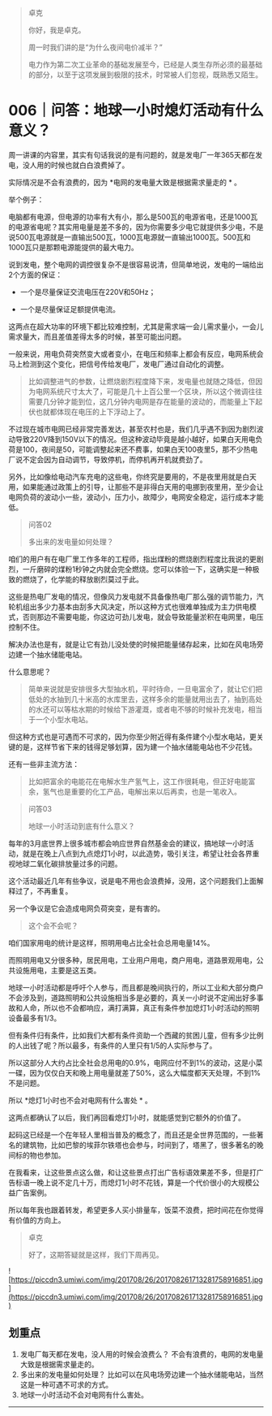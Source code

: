 > 卓克
> 
> 你好，我是卓克。
> 
> 周一时我们讲的是“为什么夜间电价减半？”
> 
> 电力作为第二次工业革命的基础发展至今，已经是人类生存所必须的最基础的部分，以至于这项发展到极限的技术，时常被人们忽视，既熟悉又陌生。

# 006｜问答：地球一小时熄灯活动有什么意义？

周一讲课的内容里，其实有句话我说的是有问题的，就是发电厂一年365天都在发电，没人用的时候也就白白浪费掉了。

实际情况是不会有浪费的，因为 *电网的发电量大致是根据需求量走的 * 。

举个例子：

电脑都有电源，但电源的功率有大有小，那么是500瓦的电源省电，还是1000瓦的电源省电呢？其实用电量是差不多的，因为你需要多少电它就提供多少电，不是说500瓦电源就是一直输出500瓦，1000瓦电源就一直输出1000瓦。500瓦和1000瓦只是那颗电源能提供的最大电力。

说到发电，整个电网的调控很复杂不是很容易说清，但简单地说，发电的一端给出2个方面的保证：

* 一个是尽量保证交流电压在220V和50Hz；

* 一个是尽量保证足额提供电流。

这两点在超大功率的环境下都比较难控制，尤其是需求端一会儿需求量小，一会儿需求量大，而且差值差得太多的时候，甚至可能出问题。

一般来说，用电负荷突然变大或者变小，在电压和频率上都会有反应，电网系统会马上检测到这个变化，把信号传给发电厂，发电厂通过自动化的调整。

> 比如调整进气的参数，让燃烧剧烈程度降下来，发电量也就随之降低，但因为电网系统尺寸太大了，可能是几十上百公里一个区块，所以这个微调往往需要几分钟才能到位，这几分钟内电网是存在能量的波动的，而能量上下起伏也就都体现在电压的上下浮动上了。

不过现在城市电网已经非常完善发达，甚至农村也是，我们几乎遇不到因为剧烈波动导致220V降到150V以下的情况。但这种波动毕竟是越小越好，如果白天用电负荷是100，夜间是50，可能调整起来还不费事，如果白天100夜里5，那不少热电厂说不定会因为自动调节，导致停机，而停机再开机就费劲了。

另外，比如像给电动汽车充电的这些电，你终究是要用的，不是夜里用就是白天用，如果能通过政策上的引导，让那些不是非得白天用的电挪到夜里用，至少会让电网负荷的波动小一些，波动小，压力小，故障少，电网安全稳定，运行成本才能低。

> 问答02
> 
> 多出来的发电量如何处理？

咱们的用户有在电厂里工作多年的工程师，指出煤粉的燃烧剧烈程度比我说的更剧烈，一斤磨碎的煤粉1秒钟之内就会完全燃烧。您可以体验一下，这确实是一种极致的燃烧了，化学能的释放剧烈莫过于此。

这些是热电厂发电的情况，但像风力发电就不具备像热电厂那么强的调节能力，汽轮机组出多少力基本由刮多大风决定，所以这种方式也很难单独成为主力供电模式，否则那边不需要电能，你这边可劲儿发电，就会导致能量淤积在电网里，电压控制不住。

解决办法也是有，就是让它有劲儿没处使的时候把能量储存起来，比如在风电场旁边建一个抽水储能电站。

什么意思呢？

> 简单来说就是安排很多大型抽水机，平时待命，一旦电富余了，就让它们把低处的水抽到几十米高的水库里去，这样多余的能量就用出去了，抽到高处的水还可以等枯水期的时候给下游灌溉，或者电不够的时候补充发电，相当于一个小型水电站。

但这种方式也是可遇而不可求的，因为你至少附近得有条件建个小型水电站，更关键的是，这样节省下来的钱得足够划算，因为建一个抽水储能电站也不少花钱。

还有一些非主流方法：

> 比如把富余的电能花在电解水生产氢气上，这工作很耗电，但正好电能富余，氢气也是重要的化工产品，电解出来以后再卖，也是一笔收入。

> 问答03
> 
> 地球一小时活动到底有什么意义？

每年的3月底世界上很多城市都会响应世界自然基金会的建议，搞地球一小时活动，就是在晚上八点到九点熄灯1小时，以此造势，吸引关注，希望让社会各界重视地球二氧化碳排放量过多的问题。

这个活动最近几年有些争议，说是电不用也会浪费掉，没用，这个问题我们上面解释过了，不再重复。

另一个争议是它会造成电网负荷突变，是有害的。

> 这个会不会呢？

咱们国家用电的统计是这样，照明用电占比全社会总用电量14%。

而照明用电又分很多种，居民用电，工业用户用电，商户用电，道路景观用电，公共设施用电，主要是这五类。

地球一小时活动都是呼吁个人参与，而且都是晚间执行的，所以工业和大部分商户不会涉及到，道路照明和公共设施相当多是必要的，真关一小时说不定闹出好多事故和人命，所以也不会都响应，满打满算，真正有条件参加熄灯1小时活动的照明设备最多有1/3。

但有条件归有条件，比如我们大都有条件资助一个西藏的贫困儿童，但有多少比例的人出钱了呢？所以最多，有条件的人里只有1/5的人实际参与了。

所以这部分人大约占比全社会总用电的0.9%，电网应付不到1%的波动，这是小菜一碟，因为仅仅白天和晚上用电量就差了50%，这么大幅度都天天处理，不到1%不是问题。

所以 *熄灯1小时也不会对电网有什么害处 * 。

这两点都确认了以后，我们再回看熄灯1小时，就能感觉到它额外的价值了。

起码这已经是一个在年轻人里相当普及的概念了，而且还是全世界范围的，一些著名的建筑物，比如巴黎的埃菲尔铁塔也会参与，时间到了，塔黑了，很多著名的晚间标的物也参加。

在我看来，让这些景点这么做，和让这些景点打出广告标语效果差不多，但是打广告标语一晚上说不定几十万，而熄灯1小时不花钱，算是一个代价很小的大规模公益广告案例。

所以每年我也跟着转发，希望更多人买小排量车，饭菜不浪费，把时间花在你觉得有价值的方向上。

> 卓克
> 
> 好了，这期答疑就是这样，我们下周再见。

![https://piccdn3.umiwi.com/img/201708/26/201708261713281758916851.jpg](https://piccdn3.umiwi.com/img/201708/26/201708261713281758916851.jpg)

## 划重点

1. 发电厂每天都在发电，没人用的时候会浪费么？
不会有浪费的，电网的发电量大致是根据需求量走的。
2. 多出来的发电量如何处理？
比如可以在风电场旁边建一个抽水储能电站，当然这是一种可遇不可求的方式。
3. 地球一小时活动不会对电网有什么害处。

---
